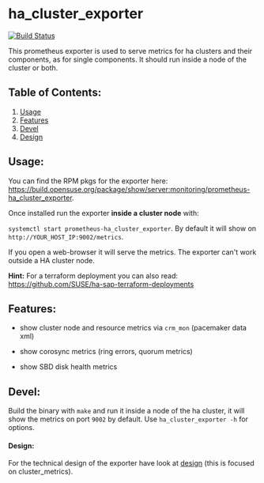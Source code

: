 # ha_cluster_exporter

[![Build Status](https://travis-ci.org/ClusterLabs/ha_cluster_exporter.svg?branch=master)](https://travis-ci.org/ClusterLabs/ha_cluster_exporter)


This prometheus exporter is used to serve metrics for ha clusters and their components, as for single components.
It should run inside a node of the cluster or both.

## Table of Contents:
1. [Usage](#Usage)
2. [Features](#Features)
3. [Devel](#Devel)
4. [Design](#Design)

## Usage:

You can find the RPM pkgs for the exporter here: https://build.opensuse.org/package/show/server:monitoring/prometheus-ha_cluster_exporter.

Once installed run the exporter **inside a cluster node** with: 

`systemctl start prometheus-ha_cluster_exporter`. By default it will show on `http://YOUR_HOST_IP:9002/metrics`.

If you open a web-browser it will serve the metrics. 
The exporter can't work outside a HA cluster node.

**Hint:**
For a terraform deployment you can also read: https://github.com/SUSE/ha-sap-terraform-deployments

## Features:

- show cluster node and resource metrics via `crm_mon` (pacemaker data xml)

- show corosync metrics (ring errors, quorum metrics)

- show SBD disk health metrics

## Devel:

Build the binary with `make` and run it inside a node of the ha cluster, it will show the metrics on port `9002` by default.
Use `ha_cluster_exporter -h` for options.

#### Design:

For the technical design of the exporter have look at [design](doc/design.md) (this is focused on cluster_metrics).

